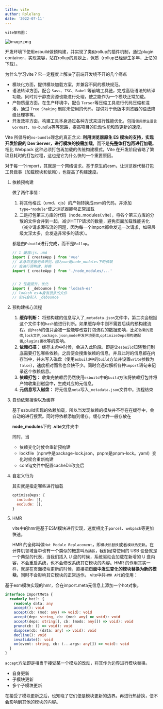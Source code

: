 ```yaml
---
title: vite
author: RoleTang
date: '2022-07-11'
---
```


``vite架构图：``

![image.png](https://p3-juejin.byteimg.com/tos-cn-i-k3u1fbpfcp/02910cd2c6894bcdb3a9e0fc9e59f4c2~tplv-k3u1fbpfcp-zoom-in-crop-mark:1304:0:0:0.awebp?)

开发环境下使用esbuild做预构建，并实现了类似rollup的插件机制，通过plugin container，实现兼容，站在rollup的肩膀上，保质（rollup已经诞生多年，上亿的下载）。

为什么学习vite？它一定程度上解决了前端开发绕不开的几个痛点

- 模块化方面，提供模块加载方案，并兼容不同的模块规范。
- 语法转译方面，配合 `Sass`、`TSC`、`Babel` 等前端工具链，完成高级语法的转译功能，同时对于静态资源也能进行处理，使之能作为一个模块正常加载。
- 产物质量方面，在生产环境中，配合 `Terser`等压缩工具进行代码压缩和混淆，通过 `Tree Shaking` 删除未使用的代码，提供对于低版本浏览器的语法降级处理等等。
- 开发效率方面，构建工具本身通过各种方式来进行性能优化，包括`使用原生语言 Go/Rust`、`no-bundle`等等思路，提高项目的启动性能和热更新的速度。

Vite 所倡导的`no-bundle`理念的真正含义: **利用浏览器原生 ES 模块的支持，实现开发阶段的 Dev Server，进行模块的按需加载**，而不是**先整体打包再进行加载**。相比 Webpack 这种必须打包再加载的传统构建模式，Vite 在开发阶段省略了繁琐且耗时的打包过程，这也是它为什么快的一个重要原因。

对于每一个import，其就是一个网络请求。基于原生的esm，让浏览器代替打包工具做事（加载模块和依赖），也提高了构建速度。

1. 依赖预构建

   做了两件事情：

   1. 将其他格式（umd、cjs）的产物转换成esm的代码，并添加`type="module"`使之浏览器能够正常加载
   2. 二是打包第三方库的代码（node_modules/.vite），将各个第三方库的分散的文件合并到一起，减少HTTP请求的数量，避免页面加载性能劣化（减少请求瀑布流的问题，因为每一个import都会发送一次请求，如果层级太深太多，会发送非常多的请求）。

   都是由`Esbuild`进行完成，而不是`Rollup`。

   ```js
   // 1 兼容cjs、umd
   import { createApp } from 'vue'
   // 本身浏览器无法识别，因为vue是node_modules下的依赖
   // 会进行预构建、转换
   import { createApp } from './node_modules/...'


   // 2 性能提升、优化
   import { _debounce } from 'lodash-es'
   // lodash_es本身有很多的文件
   // 但只会引入 _debounce
   ```

2. 预构建核心流程

   1. **缓存判断：** 将预构建的信息写入了`_metadata.json`文件中，第二次会根据这个文件中的`hash`值进行判断。如果缓存命中则不需要后续的预构建流程。而`hash`的值只会被一些能够改变打包流程的数据影响，比如`依赖的更改`,`lock文件`,`package.json`,`mode开发环境更改`,`optimizeDeps预构建配置`,`plugins更改`等的影响。
   2. **依赖扫描：** 缓存未命中时候，会进入此阶段。即是让`esbuild`知晓我们到底需要打包哪些依赖。之后便会搜集依赖的信息，并且此时的信息都在内存当中，并未写入磁盘（使用`esbuild`中的`build`方法并设置`write`参数为`false`），速度相对而言也会快不少。同时会通过解析各种`import`语句来记录这个依赖信息。
   3. **依赖打包：** 收集完依赖后仍然使用`esbuild`中的`build`方法将依赖打包并将产物收集到磁盘中，生成对应的元信息。
   4. **元信息写入磁盘：** 将元信息`meta`写入`_metadata.json`文件中。流程结束

3. 自动依赖搜索以及缓存

   基于esbuild实现的依赖加载，所以当发现依赖的模块并不存在在缓存中，会自动的进行搜索。同时将依赖添加到缓存。缓存文件一般存放在

   **node_modules**下的 **.vite**文件夹中

   同时，当

   - 依赖变化时候会重新预构建
   - lockfile（npm中是package-lock.json，pnpm是pnpm-lock。yaml）变化时候会重新构建
   - config文件中配置cacheDir改变后



3. 自定义行为

   其实就是指定哪些进行加载

   ```js
   optimizeDeps: {
     include: [],
     exclude: [],
   }
   ```

4. HMR

   vite中的hmr是基于ESM模块进行实现，速度相比于`parcel`、`webpack`等更加快速。

   HMR 的全称叫做`Hot Module Replacement`，即`模块热替换`或者`模块热更新`。在计算机领域当中也有一个类似的概念叫`热插拔`，我们经常使用的 USB 设备就是一个典型的代表，当我们插入 U 盘的时候，系统驱动会加载在新增的 U 盘内容，不会重启系统，也不会修改系统其它模块的内容。HMR 的作用其实一样，就是在页面模块更新的时候，直接把**页面中发生变化的模块替换为新的模块**，同时不会影响其它模块的正常运作。
   vite中共`HMR API`的使用：

基于esm模块实现的hmr，会在import.meta元信息上添加一个hot对象。

```typescript
interface ImportMeta {
  readonly hot?: {
    readonly data: any
    accept(): void
    accept(cb: (mod: any) => void): void
    accept(dep: string, cb: (mod: any) => void): void
    accept(deps: string[], cb: (mods: any[]) => void): void
    prune(cb: () => void): void
    dispose(cb: (data: any) => void): void
    decline(): void
    invalidate(): void
    on(event: string, cb: (...args: any[]) => void): void
  }
}
```

`accept`方法即是相当于接受某一个模块的改动，将其作为边界进行模块替换。

- 自身更新
- 子模块更新
- 多个子模块更新

在接受了模块更新之后，也知晓了它们便是模块更新的边界。再进行热替换，便不会影响到其他的模块的内容。
